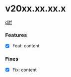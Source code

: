 # v20xx.xx.xx.x

[diff](https://github.com/yuran1811/moodify/compare/v20xx.xx.xx.x...v20xx.xx.xx.x)

### Features

- [x] Feat: content

### Fixes

- [x] Fix: content
